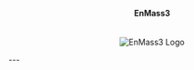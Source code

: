 <p align="center">
  <b>EnMass3</b><br>
  <br><br>
  <img src="https://raw.githubusercontent.com/zer0uid/EnMass3/main/enm3_GH_readme.png" alt="EnMass3 Logo"/>
</p>
---

